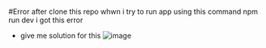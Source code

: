 #Error
after clone this repo whwn i try to run app using this command npm run dev
i got this error
- give me solution for this
![image](https://github.com/ANURAG-PATHAK/DigitalMali/assets/109223840/50869088-c858-463a-9a6a-76b77c0023c7)
